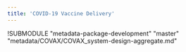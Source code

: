 ```yaml
---
title: 'COVID-19 Vaccine Delivery'
---
```

<!--DHIS2-SECTION-ID:index-->

!SUBMODULE "metadata-package-development" "master" "metadata/COVAX/COVAX_system-design-aggregate.md"
